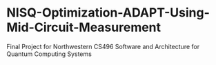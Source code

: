 # NISQ-Optimization-ADAPT-Using-Mid-Circuit-Measurement
Final Project for Northwestern CS496 Software and Architecture for Quantum Computing Systems
